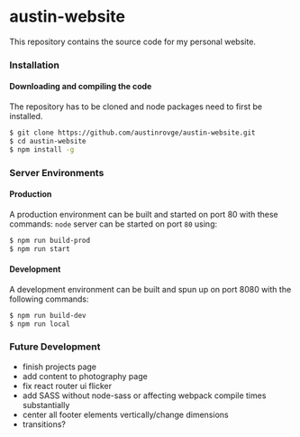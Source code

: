 # austin-website
This repository contains the source code for my personal website.

### Installation
#### Downloading and compiling the code  
The repository has to be cloned and node packages need to first be installed.

``` bash
$ git clone https://github.com/austinrovge/austin-website.git
$ cd austin-website
$ npm install -g
```

### Server Environments
#### Production
A production environment can be built and started on port 80 with these commands:
`node` server can be started on port `80` using:

``` bash
$ npm run build-prod
$ npm run start
```

#### Development
A development environment can be built and spun up on port 8080 with the following commands:

``` bash
$ npm run build-dev
$ npm run local
```

### Future Development
* finish projects page
* add content to photography page
* fix react router ui flicker
* add SASS without node-sass or affecting webpack compile times substantially
* center all footer elements vertically/change dimensions
* transitions?